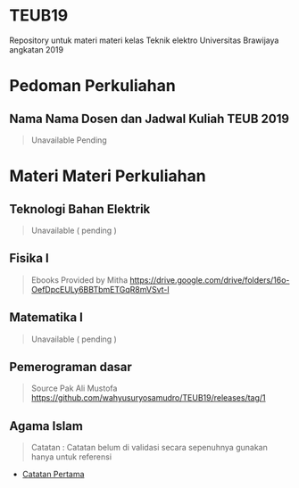 # TEUB19
Repository untuk materi materi kelas Teknik elektro Universitas Brawijaya angkatan 2019


# Pedoman Perkuliahan

## Nama Nama Dosen dan Jadwal Kuliah TEUB 2019
> Unavailable Pending


# Materi Materi Perkuliahan

## Teknologi Bahan Elektrik
> Unavailable ( pending )

## Fisika I
> Ebooks Provided by Mitha 
https://drive.google.com/drive/folders/16o-OefDpcEULy6BBTbmETGqR8mVSvt-l

## Matematika I
> Unavailable ( pending )

## Pemerograman dasar
> Source Pak Ali Mustofa 
https://github.com/wahyusuryosamudro/TEUB19/releases/tag/1

## Agama Islam
> Catatan : Catatan belum di validasi secara sepenuhnya gunakan hanya untuk referensi
+ [ Catatan Pertama ](https://github.com/wahyusuryosamudro/TEUB19/releases/tag/v1)
